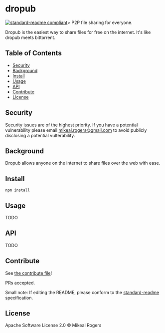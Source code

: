 # dropub

[![standard-readme compliant](https://img.shields.io/badge/standard--readme-OK-green.svg?style=flat-square)](https://github.com/RichardLitt/standard-readme)>
P2P file sharing for everyone.

Dropub is the easiest way to share files for free on the internet. It's like
dropub meets bittorrent.

## Table of Contents

- [Security](#security)
- [Background](#background)
- [Install](#install)
- [Usage](#usage)
- [API](#api)
- [Contribute](#contribute)
- [License](#license)

## Security

Security issues are of the highest priority. If you have a potential
vulnerability please email mikeal.rogers@gmail.com to avoid publicly disclosing
a potential vulterability.

## Background

Dropub allows anyone on the internet to share files over the web with ease.

## Install

```
npm install
```

## Usage

TODO

## API

TODO

## Contribute

See [the contribute file](contribute.md)!

PRs accepted.

Small note: If editing the README, please conform to the [standard-readme](https://github.com/RichardLitt/standard-readme) specification.

## License
Apache Software License 2.0
© Mikeal Rogers